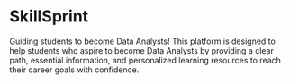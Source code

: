 # SkillSprint
Guiding students to become Data Analysts! This platform is designed to help students who aspire to become Data Analysts by providing a clear path, essential information, and personalized learning resources to reach their career goals with confidence.
